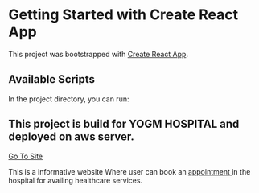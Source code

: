# Getting Started with Create React App

This project was bootstrapped with [Create React App](https://github.com/facebook/create-react-app).

## Available Scripts

In the project directory, you can run:

<h2> This project is build for YOGM HOSPITAL and deployed on aws server.</h2>
<a href="https://yogmgroup.com"> Go To Site</a>
<p>This is a informative website Where user can book an <a href="https://yogmgroup.com/appointment"> appointment </a>in the hospital for availing healthcare services.</p>

